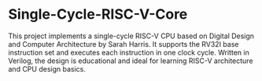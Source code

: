 # Single-Cycle-RISC-V-Core
This project implements a single-cycle RISC-V CPU based on Digital Design and Computer Architecture by Sarah Harris. It supports the RV32I base instruction set and executes each instruction in one clock cycle. Written in Verilog, the design is educational and ideal for learning RISC-V architecture and CPU design basics.
